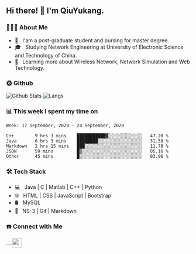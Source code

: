<h2> Hi there! 👋 I'm QiuYukang.</h2>

<h3> 👨🏻‍💻 About Me </h3>

- 💼 &nbsp; I'am a post-graduate student and pursing for master degree.
- 🎓 &nbsp; Studying Network Engineering at University of Electronic Science and Technology of China.
- 🌱 &nbsp; Learning more about Wireless Network, Network Simulation and Web Technology.

<h3> 🌞 Github</h3>

![Github Stats](https://github-readme-stats-beta-lovat.vercel.app/api?username=QiuYukang&count_private=true&show_icons=true&hide=stars)
![Langs](https://github-readme-stats-beta-lovat.vercel.app/api/top-langs/?username=QiuYukang&count_private=true&layout=compact)

<h3> 📊 This week I spent my time on</h3>

<!--START_SECTION:waka-->
```text
Week: 17 September, 2020 - 24 September, 2020

C++        9 hrs 3 mins    ███████████▓░░░░░░░░░░░░░   47.20 % 
Java       6 hrs 3 mins    ████████░░░░░░░░░░░░░░░░░   31.58 % 
Markdown   2 hrs 15 mins   ███░░░░░░░░░░░░░░░░░░░░░░   11.78 % 
JSON       59 mins         █▒░░░░░░░░░░░░░░░░░░░░░░░   05.16 % 
Other      45 mins         █░░░░░░░░░░░░░░░░░░░░░░░░   03.96 % 
```
<!--END_SECTION:waka-->

<h3>🛠 Tech Stack</h3>

- 💻 &nbsp; Java | C | Matlab | C++ | Python
- 🌐 &nbsp; HTML | CSS | JavaScript | Bootstrap
- 🛢  &nbsp; MySQL
- 🔧 &nbsp; NS-3 | Git | Markdown

<h3> ☎️ Connect with Me </h3>

<a href="mailto:b612n@qq.com">
   &nbsp;  &nbsp;
  <img align="center" width="26px" src="https://github.com/TheDudeThatCode/TheDudeThatCode/blob/master/Assets/Gmail.svg" />
</a>
